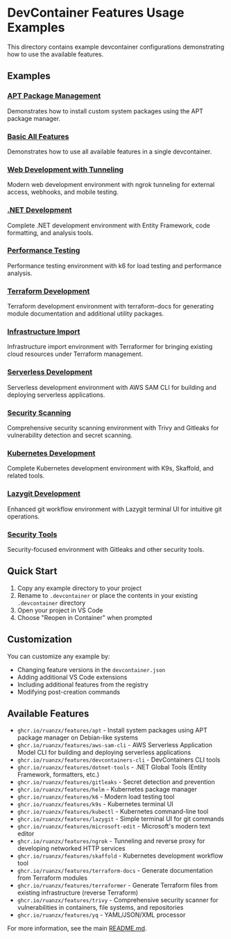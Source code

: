 # DevContainer Features Usage Examples

This directory contains example devcontainer configurations demonstrating how to use the available features.

## Examples

### [APT Package Management](apt-packages/)
Demonstrates how to install custom system packages using the APT package manager.

### [Basic All Features](basic-all-features/)
Demonstrates how to use all available features in a single devcontainer.

### [Web Development with Tunneling](web-development-tunneling/)
Modern web development environment with ngrok tunneling for external access, webhooks, and mobile testing.

### [.NET Development](dotnet-dev/)
Complete .NET development environment with Entity Framework, code formatting, and analysis tools.

### [Performance Testing](performance-testing/)
Performance testing environment with k6 for load testing and performance analysis.

### [Terraform Development](terraform-dev/)
Terraform development environment with terraform-docs for generating module documentation and additional utility packages.

### [Infrastructure Import](infrastructure-import/)
Infrastructure import environment with Terraformer for bringing existing cloud resources under Terraform management.

### [Serverless Development](serverless-development/)
Serverless development environment with AWS SAM CLI for building and deploying serverless applications.

### [Security Scanning](security-scanning/)
Comprehensive security scanning environment with Trivy and Gitleaks for vulnerability detection and secret scanning.

### [Kubernetes Development](kubernetes-dev/)
Complete Kubernetes development environment with K9s, Skaffold, and related tools.

### [Lazygit Development](lazygit-dev/)
Enhanced git workflow environment with Lazygit terminal UI for intuitive git operations.

### [Security Tools](security-tools/)
Security-focused environment with Gitleaks and other security tools.

## Quick Start

1. Copy any example directory to your project
2. Rename to `.devcontainer` or place the contents in your existing `.devcontainer` directory
3. Open your project in VS Code
4. Choose "Reopen in Container" when prompted

## Customization

You can customize any example by:
- Changing feature versions in the `devcontainer.json`
- Adding additional VS Code extensions
- Including additional features from the registry
- Modifying post-creation commands

## Available Features

- `ghcr.io/ruanzx/features/apt` - Install system packages using APT package manager on Debian-like systems
- `ghcr.io/ruanzx/features/aws-sam-cli` - AWS Serverless Application Model CLI for building and deploying serverless applications
- `ghcr.io/ruanzx/features/devcontainers-cli` - DevContainers CLI tools
- `ghcr.io/ruanzx/features/dotnet-tools` - .NET Global Tools (Entity Framework, formatters, etc.)
- `ghcr.io/ruanzx/features/gitleaks` - Secret detection and prevention
- `ghcr.io/ruanzx/features/helm` - Kubernetes package manager
- `ghcr.io/ruanzx/features/k6` - Modern load testing tool
- `ghcr.io/ruanzx/features/k9s` - Kubernetes terminal UI
- `ghcr.io/ruanzx/features/kubectl` - Kubernetes command-line tool
- `ghcr.io/ruanzx/features/lazygit` - Simple terminal UI for git commands
- `ghcr.io/ruanzx/features/microsoft-edit` - Microsoft's modern text editor
- `ghcr.io/ruanzx/features/ngrok` - Tunneling and reverse proxy for developing networked HTTP services
- `ghcr.io/ruanzx/features/skaffold` - Kubernetes development workflow tool
- `ghcr.io/ruanzx/features/terraform-docs` - Generate documentation from Terraform modules
- `ghcr.io/ruanzx/features/terraformer` - Generate Terraform files from existing infrastructure (reverse Terraform)
- `ghcr.io/ruanzx/features/trivy` - Comprehensive security scanner for vulnerabilities in containers, file systems, and repositories
- `ghcr.io/ruanzx/features/yq` - YAML/JSON/XML processor

For more information, see the main [README.md](../README.md).
